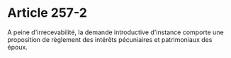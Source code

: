 # Article 257-2

A peine d'irrecevabilité, la demande introductive d'instance comporte une proposition de règlement des intérêts pécuniaires et patrimoniaux des époux.
